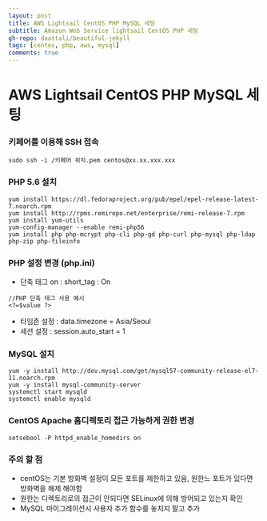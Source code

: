 ```yaml
---
layout: post
title: AWS Lightsail CentOS PHP MySQL 세팅
subtitle: Amazon Web Service lightsail CentOS PHP 세팅
gh-repo: daattali/beautiful-jekyll
tags: [centos, php, aws, mysql]
comments: true
---
```


# AWS Lightsail CentOS PHP MySQL 세팅


### 키페어를 이용해 SSH 접속
  
  
~~~
sudo ssh -i /키페어 위치.pem centos@xx.xx.xxx.xxx
~~~
  
  
### PHP 5.6 설치
  
  
~~~
yum install https://dl.fedoraproject.org/pub/epel/epel-release-latest-7.noarch.rpm  
yum install http://rpms.remirepo.net/enterprise/remi-release-7.rpm  
yum install yum-utils  
yum-config-manager --enable remi-php56  
yum install php php-mcrypt php-cli php-gd php-curl php-mysql php-ldap php-zip php-fileinfo  
~~~
  
  
### PHP 설정 변경 (php.ini)
  
  
  - 단축 태그 on : short_tag : On  
~~~
//PHP 단축 태그 사용 예시
<?=$value ?> 
~~~
    
  - 타임존 설정  : data.timezone = Asia/Seoul
  - 세션 설정 : session.auto_start = 1
    
    
### MySQL 설치
    
    
~~~
yum -y install http://dev.mysql.com/get/mysql57-community-release-el7-11.noarch.rpm  
yum -y install mysql-community-server  
systemctl start mysqld  
systemctl enable mysqld  
~~~
  
  
### CentOS Apache 홈디렉토리 접근 가능하게 권한 변경
  
  
~~~
setsebool -P httpd_enable_homedirs on
~~~
  
  
### 주의 할 점
  
  
  - centOS는 기본 방화벽 설정이 모든 포트를 제한하고 있음, 원한느 포트가 있다면 방화벽을 해제 해야함
  - 원한는 디렉토리로의 접근이 안되다면 SELinux에 의해 방어되고 있는지 확인
  - MySQL 마이그레이션시 사용자 추가 함수를 놓치지 말고 추가
    
      
      




  
